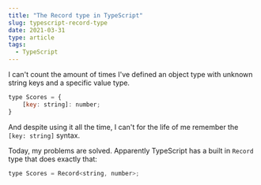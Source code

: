 ```yaml
---
title: "The Record type in TypeScript"
slug: typescript-record-type
date: 2021-03-31
type: article
tags:
  - TypeScript
---
```


I can't count the amount of times I've defined an object type with unknown string keys and a specific value type.

```js
type Scores = {
    [key: string]: number;
}
```
And despite using it all the time, I can't for the life of me remember the `[key: string]` syntax.

Today, my problems are solved. Apparently TypeScript has a built in `Record` type that does exactly that:

```js
type Scores = Record<string, number>;
```
